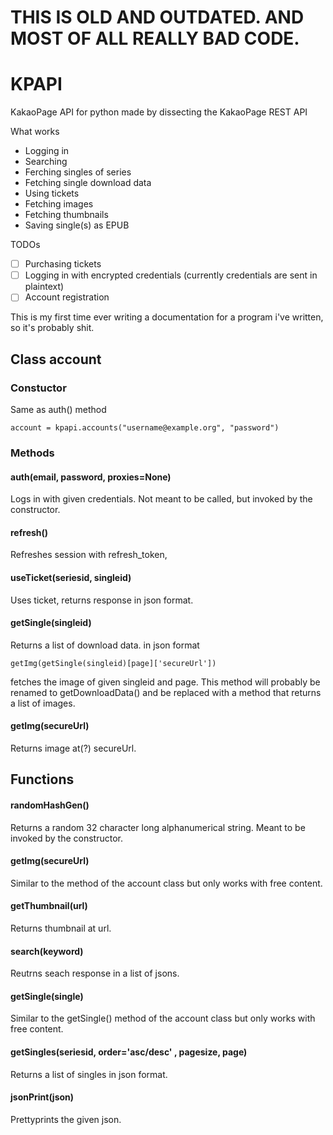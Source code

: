 # THIS IS OLD AND OUTDATED. AND MOST OF ALL REALLY BAD CODE.

# KPAPI
KakaoPage API for python made by dissecting the KakaoPage REST API

What works
 - Logging in
 - Searching
 - Ferching singles of series
 - Fetching single download data
 - Using tickets
 - Fetching images
 - Fetching thumbnails
 - Saving single(s) as EPUB 
 
 TODOs
 - [ ] Purchasing tickets
 - [ ] Logging in with encrypted credentials (currently credentials are sent in plaintext)
 - [ ] Account registration

This is my first time ever writing a documentation for a program i've written, so it's probably shit.

 ## Class account
 ### Constuctor
 Same as auth() method
 
    account = kpapi.accounts("username@example.org", "password")

 ### Methods
#### auth(email, password, proxies=None)
Logs in with given credentials. Not meant to be called, but invoked by the constructor.

#### refresh()
Refreshes session with refresh_token,

#### useTicket(seriesid, singleid)
Uses ticket, returns response in json format.

#### getSingle(singleid)
Returns a list of download data. in json format

    getImg(getSingle(singleid)[page]['secureUrl'])
fetches the image of given singleid and page.
This method will probably be renamed to getDownloadData() and be replaced with a method that returns a list of images.

#### getImg(secureUrl)
Returns image at(?) secureUrl.

## Functions
#### randomHashGen()
Returns a random 32 character long alphanumerical string.
Meant to be invoked by the constructor.

#### getImg(secureUrl)
Similar to the method of the account class but only works with free content.

#### getThumbnail(url)
Returns thumbnail at url.

#### search(keyword)
Reutrns seach response in a list of jsons.

#### getSingle(single)
Similar to the getSingle() method of the account class but only works with free content.

#### getSingles(seriesid, order='asc/desc' , pagesize, page)
Returns a list of singles in json format.

#### jsonPrint(json)
Prettyprints the given json.
